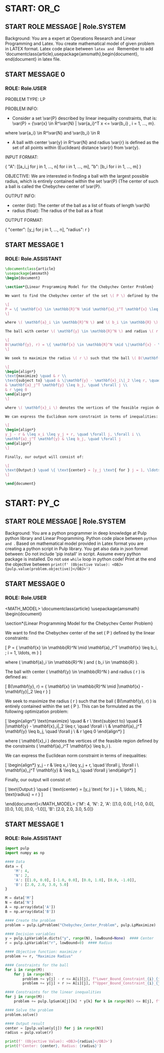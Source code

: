 # START: OR_C 
## START ROLE MESSAGE | Role.SYSTEM 
Background: You are a expert at Operations Research and Linear Programming and Latex. You create mathematical model of given problem in LATEX format. Latex code place between ```latex and ``` Remember to add 'documentclass{article},usepackage{amsmath},begin{document}, end{document} in latex file. 
## START MESSAGE 0 
### ROLE: Role.USER
<DESCRIPTION>

PROBLEM TYPE: LP

PROBLEM INFO: 
- Consider a set \var{P} described by linear inequality constraints, that is:
 \var{P} = {\var{x} \in R^\var{N} | \var{a_i}^T x <= \var{b_i} , i = 1, ..., m}.

where \var{a_i} \in R^\var{N} and \var{b_i} \in R

- A ball with center \var{y} in R^\var{N} and radius \var{r} is defined as the set of all points within (Euclidean) distance \var{r} from \var{y}.


INPUT FORMAT: 

{
    "A": [[a_i_j for j in 1, ..., n] for i in 1, ..., m],
    "b": [b_i for i in 1, ..., m]
}

OBJECTIVE: We are interested in finding a ball with the largest possible radius, which is entirely contained within the set \var{P} (The center of such a ball is called the Chebychev center of \var{P}.

OUTPUT INFO:

- center (list): The center of the ball as a list of floats of length \var{N}
- radius (float): The radius of the ball as a float

OUTPUT FORMAT:

{
    "center": [y_j for j in 1, ..., n],
    "radius": r
}


</DESCRIPTION>


## START MESSAGE 1 
### ROLE: Role.ASSISTANT
```latex
\documentclass{article}
\usepackage{amsmath}
\begin{document}

\section*{Linear Programming Model for the Chebychev Center Problem}

We want to find the Chebychev center of the set \( P \) defined by the linear constraints:

\[
P = \{ \mathbf{x} \in \mathbb{R}^N \mid \mathbf{a}_i^T \mathbf{x} \leq b_i, \; i = 1, \ldots, m \}
\]

where \( \mathbf{a}_i \in \mathbb{R}^N \) and \( b_i \in \mathbb{R} \).

The ball with center \( \mathbf{y} \in \mathbb{R}^N \) and radius \( r \) is defined as:

\[
B(\mathbf{y}, r) = \{ \mathbf{x} \in \mathbb{R}^N \mid \|\mathbf{x} - \mathbf{y}\|_2 \leq r \}
\]

We seek to maximize the radius \( r \) such that the ball \( B(\mathbf{y}, r) \) is entirely contained within the set \( P \). This can be formulated as the following optimization problem:

\[
\begin{align*}
\text{maximize} \quad & r \\
\text{subject to} \quad & \|\mathbf{y} - \mathbf{x}_i\|_2 \leq r, \quad \forall i \\
& \mathbf{a}_j^T \mathbf{y} \leq b_j, \quad \forall j \\
& r \geq 0
\end{align*}
\]

where \( \mathbf{x}_i \) denotes the vertices of the feasible region defined by the constraints \( \mathbf{a}_i^T \mathbf{x} \leq b_i \).

We can express the Euclidean norm constraint in terms of inequalities:

\[
\begin{align*}
y_j - r & \leq x_i \leq y_j + r, \quad \forall j, \forall i \\
\mathbf{a}_j^T \mathbf{y} & \leq b_j, \quad \forall j
\end{align*}
\]

Finally, our output will consist of:

\[
\text{Output:} \quad \{ \text{center} = [y_j \text{ for } j = 1, \ldots, N], \; \text{radius} = r \}
\]

\end{document}
```

# START: PY_C 
## START ROLE MESSAGE | Role.SYSTEM 
Background: You are a python programmer in deep knowledge at Pulp python library and Linear Programming. Python code place between ```python and ```. Based on mathematical model provided in Latex format you are creating a python script in Pulp library. You get also data in json format between: <DATA></DATA> Do not include 'pip install' in script. Assume every python package is installed. Do not use `while` loop in python code! Print at the end the objective between <OBJ></OBJ> `print(f' (Objective Value): <OBJ>{pulp.value(problem.objective)}</OBJ>')` 
## START MESSAGE 0 
### ROLE: Role.USER
<MATH_MODEL>
\documentclass{article}
\usepackage{amsmath}
\begin{document}

\section*{Linear Programming Model for the Chebychev Center Problem}

We want to find the Chebychev center of the set \( P \) defined by the linear constraints:

\[
P = \{ \mathbf{x} \in \mathbb{R}^N \mid \mathbf{a}_i^T \mathbf{x} \leq b_i, \; i = 1, \ldots, m \}
\]

where \( \mathbf{a}_i \in \mathbb{R}^N \) and \( b_i \in \mathbb{R} \).

The ball with center \( \mathbf{y} \in \mathbb{R}^N \) and radius \( r \) is defined as:

\[
B(\mathbf{y}, r) = \{ \mathbf{x} \in \mathbb{R}^N \mid \|\mathbf{x} - \mathbf{y}\|_2 \leq r \}
\]

We seek to maximize the radius \( r \) such that the ball \( B(\mathbf{y}, r) \) is entirely contained within the set \( P \). This can be formulated as the following optimization problem:

\[
\begin{align*}
\text{maximize} \quad & r \\
\text{subject to} \quad & \|\mathbf{y} - \mathbf{x}_i\|_2 \leq r, \quad \forall i \\
& \mathbf{a}_j^T \mathbf{y} \leq b_j, \quad \forall j \\
& r \geq 0
\end{align*}
\]

where \( \mathbf{x}_i \) denotes the vertices of the feasible region defined by the constraints \( \mathbf{a}_i^T \mathbf{x} \leq b_i \).

We can express the Euclidean norm constraint in terms of inequalities:

\[
\begin{align*}
y_j - r & \leq x_i \leq y_j + r, \quad \forall j, \forall i \\
\mathbf{a}_j^T \mathbf{y} & \leq b_j, \quad \forall j
\end{align*}
\]

Finally, our output will consist of:

\[
\text{Output:} \quad \{ \text{center} = [y_j \text{ for } j = 1, \ldots, N], \; \text{radius} = r \}
\]

\end{document}</MATH_MODEL>
<DATA>
{'M': 4, 'N': 2, 'A': [[1.0, 0.0], [-1.0, 0.0], [0.0, 1.0], [0.0, -1.0]], 'B': [2.0, 2.0, 3.0, 5.0]}</DATA>


## START MESSAGE 1 
### ROLE: Role.ASSISTANT
```python
import pulp
import numpy as np

#### Data
data = {
    'M': 4,
    'N': 2,
    'A': [[1.0, 0.0], [-1.0, 0.0], [0.0, 1.0], [0.0, -1.0]],
    'B': [2.0, 2.0, 3.0, 5.0]
}

M = data['M']
N = data['N']
A = np.array(data['A'])
B = np.array(data['B'])

#### Create the problem
problem = pulp.LpProblem("Chebychev_Center_Problem", pulp.LpMaximize)

#### Decision variables
y = pulp.LpVariable.dicts("y", range(N), lowBound=None)  #### Center
r = pulp.LpVariable("r", lowBound=0)  #### Radius

#### Objective function: maximize r
problem += r, "Maximize Radius"

#### Constraints for the ball
for i in range(M):
    for j in range(N):
        problem += y[j] - r <= A[i][j], f"Lower_Bound_Constraint_{i}_{j}"
        problem += y[j] + r >= A[i][j], f"Upper_Bound_Constraint_{i}_{j}"

#### Constraints for the linear inequalities
for j in range(M):
    problem += pulp.lpSum(A[j][k] * y[k] for k in range(N)) <= B[j], f"Linear_Constraint_{j}"

#### Solve the problem
problem.solve()

#### Output result
center = [pulp.value(y[j]) for j in range(N)]
radius = pulp.value(r)

print(f' (Objective Value): <OBJ>{radius}</OBJ>')
print(f'Center: {center}, Radius: {radius}')
```

